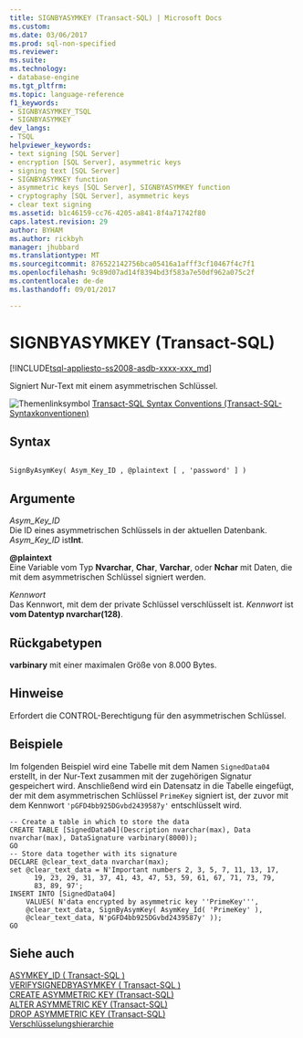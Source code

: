 ```yaml
---
title: SIGNBYASYMKEY (Transact-SQL) | Microsoft Docs
ms.custom: 
ms.date: 03/06/2017
ms.prod: sql-non-specified
ms.reviewer: 
ms.suite: 
ms.technology:
- database-engine
ms.tgt_pltfrm: 
ms.topic: language-reference
f1_keywords:
- SIGNBYASYMKEY_TSQL
- SIGNBYASYMKEY
dev_langs:
- TSQL
helpviewer_keywords:
- text signing [SQL Server]
- encryption [SQL Server], asymmetric keys
- signing text [SQL Server]
- SIGNBYASYMKEY function
- asymmetric keys [SQL Server], SIGNBYASYMKEY function
- cryptography [SQL Server], asymmetric keys
- clear text signing
ms.assetid: b1c46159-cc76-4205-a841-8f4a71742f80
caps.latest.revision: 29
author: BYHAM
ms.author: rickbyh
manager: jhubbard
ms.translationtype: MT
ms.sourcegitcommit: 876522142756bca05416a1afff3cf10467f4c7f1
ms.openlocfilehash: 9c89d07ad14f8394bd3f583a7e50df962a075c2f
ms.contentlocale: de-de
ms.lasthandoff: 09/01/2017

---
```

# <a name="signbyasymkey-transact-sql"></a>SIGNBYASYMKEY (Transact-SQL)
[!INCLUDE[tsql-appliesto-ss2008-asdb-xxxx-xxx_md](../../includes/tsql-appliesto-ss2008-asdb-xxxx-xxx-md.md)]

  Signiert Nur-Text mit einem asymmetrischen Schlüssel.  
  
 ![Themenlinksymbol](../../database-engine/configure-windows/media/topic-link.gif "Topic link icon") [Transact-SQL Syntax Conventions (Transact-SQL-Syntaxkonventionen)](../../t-sql/language-elements/transact-sql-syntax-conventions-transact-sql.md)  
  
## <a name="syntax"></a>Syntax  
  
```  
  
SignByAsymKey( Asym_Key_ID , @plaintext [ , 'password' ] )  
```  
  
## <a name="arguments"></a>Argumente  
 *Asym_Key_ID*  
 Die ID eines asymmetrischen Schlüssels in der aktuellen Datenbank. *Asym_Key_ID* ist**Int**.  
  
 **@plaintext**  
 Eine Variable vom Typ **Nvarchar**, **Char**, **Varchar**, oder **Nchar** mit Daten, die mit dem asymmetrischen Schlüssel signiert werden.  
  
 *Kennwort*  
 Das Kennwort, mit dem der private Schlüssel verschlüsselt ist. *Kennwort* ist **vom Datentyp nvarchar(128)**.  
  
## <a name="return-types"></a>Rückgabetypen  
 **varbinary** mit einer maximalen Größe von 8.000 Bytes.  
  
## <a name="remarks"></a>Hinweise  
 Erfordert die CONTROL-Berechtigung für den asymmetrischen Schlüssel.  
  
## <a name="examples"></a>Beispiele  
 Im folgenden Beispiel wird eine Tabelle mit dem Namen `SignedData04` erstellt, in der Nur-Text zusammen mit der zugehörigen Signatur gespeichert wird. Anschließend wird ein Datensatz in die Tabelle eingefügt, der mit dem asymmetrischen Schlüssel `PrimeKey` signiert ist, der zuvor mit dem Kennwort `'pGFD4bb925DGvbd2439587y'` entschlüsselt wird.  
  
```  
-- Create a table in which to store the data  
CREATE TABLE [SignedData04](Description nvarchar(max), Data nvarchar(max), DataSignature varbinary(8000));  
GO  
-- Store data together with its signature  
DECLARE @clear_text_data nvarchar(max);  
set @clear_text_data = N'Important numbers 2, 3, 5, 7, 11, 13, 17,   
      19, 23, 29, 31, 37, 41, 43, 47, 53, 59, 61, 67, 71, 73, 79,  
      83, 89, 97';  
INSERT INTO [SignedData04]   
    VALUES( N'data encrypted by asymmetric key ''PrimeKey''',  
    @clear_text_data, SignByAsymKey( AsymKey_Id( 'PrimeKey' ),  
    @clear_text_data, N'pGFD4bb925DGvbd2439587y' ));  
GO  
```  
  
## <a name="see-also"></a>Siehe auch  
 [ASYMKEY_ID &#40; Transact-SQL &#41;](../../t-sql/functions/asymkey-id-transact-sql.md)   
 [VERIFYSIGNEDBYASYMKEY &#40; Transact-SQL &#41;](../../t-sql/functions/verifysignedbyasymkey-transact-sql.md)   
 [CREATE ASYMMETRIC KEY &#40;Transact-SQL&#41;](../../t-sql/statements/create-asymmetric-key-transact-sql.md)   
 [ALTER ASYMMETRIC KEY &#40;Transact-SQL&#41;](../../t-sql/statements/alter-asymmetric-key-transact-sql.md)   
 [DROP ASYMMETRIC KEY &#40;Transact-SQL&#41;](../../t-sql/statements/drop-asymmetric-key-transact-sql.md)   
 [Verschlüsselungshierarchie](../../relational-databases/security/encryption/encryption-hierarchy.md)  
  
  
